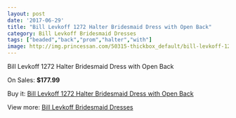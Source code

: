 ```yaml
---
layout: post
date: '2017-06-29'
title: "Bill Levkoff 1272 Halter Bridesmaid Dress with Open Back"
category: Bill Levkoff Bridesmaid Dresses
tags: ["beaded","back","prom","halter","with"]
image: http://img.princessan.com/50315-thickbox_default/bill-levkoff-1272-halter-bridesmaid-dress-with-open-back.jpg
---
```

Bill Levkoff 1272 Halter Bridesmaid Dress with Open Back

On Sales: **$177.99**
<a href="https://www.princessan.com/en/22739-bill-levkoff-1272-halter-bridesmaid-dress-with-open-back.html"><amp-img layout="responsive" width="600" height="600" src="//img.princessan.com/50315-thickbox_default/bill-levkoff-1272-halter-bridesmaid-dress-with-open-back.jpg" alt="Bill Levkoff 1272 Halter Bridesmaid Dress with Open Back 0" /></a>
<a href="https://www.princessan.com/en/22739-bill-levkoff-1272-halter-bridesmaid-dress-with-open-back.html"><amp-img layout="responsive" width="600" height="600" src="//img.princessan.com/50316-thickbox_default/bill-levkoff-1272-halter-bridesmaid-dress-with-open-back.jpg" alt="Bill Levkoff 1272 Halter Bridesmaid Dress with Open Back 1" /></a>

Buy it: [Bill Levkoff 1272 Halter Bridesmaid Dress with Open Back](https://www.princessan.com/en/22739-bill-levkoff-1272-halter-bridesmaid-dress-with-open-back.html "Bill Levkoff 1272 Halter Bridesmaid Dress with Open Back")

View more: [Bill Levkoff Bridesmaid Dresses](https://www.princessan.com/en/110- "Bill Levkoff Bridesmaid Dresses")